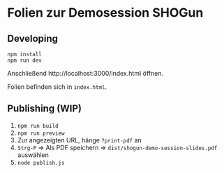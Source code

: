 # Folien zur Demosession SHOGun

## Developing

```
npm install
npm run dev
```

Anschließend http://localhost:3000/index.html öffnen.

Folien befinden sich in `index.html`.

## Publishing (WIP)

1. `npm run build`
2. `npm run preview`
3. Zur angezeigten URL, hänge `?print-pdf` an
4. `Strg-P` => Als PDF speichern => `dist/shogun-demo-session-slides.pdf` auswählen
5. `node publish.js`


